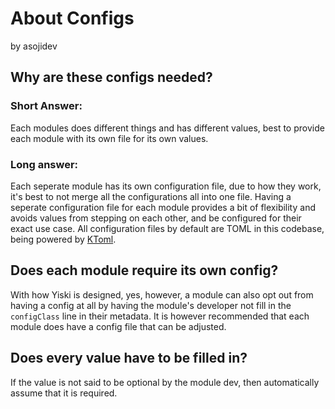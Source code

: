 # About Configs
<format style="italic">by asojidev</format>

## Why are these configs needed?

### Short Answer:

<tldr>
Each modules does different things and has different values, best to provide each module with its own file for its own values.
</tldr>

### Long answer:
Each seperate module has its own configuration file, due to how they work, it's best to not merge all the configurations all into one file.
Having a seperate configuration file for each module provides a bit of flexibility and avoids values from stepping on each other, and be configured for their exact use case.
All configuration files by default are TOML in this codebase, being powered by [KToml](https://github.com/orchestr7/ktoml).

## Does each module require its own config?

With how Yiski is designed, yes, however, a module can also opt out from having a config at all by having the module's developer not fill in the `configClass` line in their metadata.
It is however recommended that each module does have a config file that can be adjusted.

## Does every value have to be filled in?

If the value is not said to be optional by the module dev, then automatically assume that it is required.